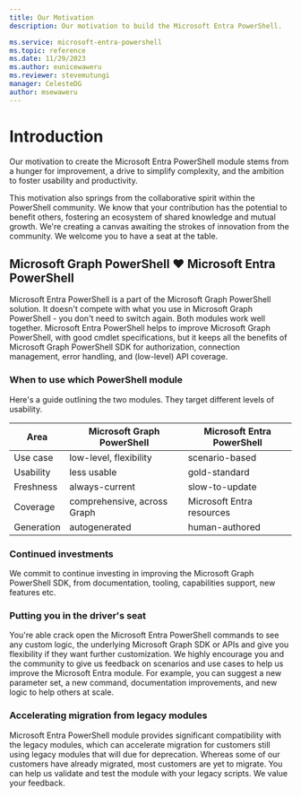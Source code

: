 ```yaml
---
title: Our Motivation
description: Our motivation to build the Microsoft Entra PowerShell.

ms.service: microsoft-entra-powershell
ms.topic: reference
ms.date: 11/29/2023
ms.author: eunicewaweru
ms.reviewer: stevemutungi
manager: CelesteDG
author: msewaweru
---
```


# Introduction

Our motivation to create the Microsoft Entra PowerShell module stems from a hunger for improvement, a drive to simplify complexity, and the ambition to foster usability and productivity.

This motivation also springs from the collaborative spirit within the PowerShell community. We know that your contribution has the potential to benefit others, fostering an ecosystem of shared knowledge and mutual growth. We're creating a canvas awaiting the strokes of innovation from the community. We welcome you to have a seat at the table.

## Microsoft Graph PowerShell ❤️ Microsoft Entra PowerShell

Microsoft Entra PowerShell is a part of the Microsoft Graph PowerShell solution. It doesn't compete with what you use in Microsoft Graph PowerShell - you don't need to switch again. Both modules work well together. Microsoft Entra PowerShell helps to improve Microsoft Graph PowerShell, with good cmdlet specifications, but it keeps all the benefits of Microsoft Graph PowerShell SDK for authorization, connection management, error handling, and (low-level) API coverage.

### When to use which PowerShell module

Here's a guide outlining the two modules. They target different levels of usability.

| Area  | Microsoft Graph PowerShell | Microsoft Entra PowerShell |
| ------------- | ------------- | ------------- |
| Use case  | low-level, flexibility  | scenario-based |
| Usability  | less usable  | gold-standard |
| Freshness  | always-current  | slow-to-update |
| Coverage  | comprehensive, across Graph  | Microsoft Entra resources |
| Generation  | autogenerated  | human-authored |

### Continued investments

We commit to continue investing in improving the Microsoft Graph PowerShell SDK, from documentation, tooling, capabilities support, new features etc.

### Putting you in the driver's seat

You're able crack open the Microsoft Entra PowerShell commands to see any custom logic, the underlying Microsoft Graph SDK or APIs and give you flexibility if they want further customization. We highly encourage you and the community to give us feedback on scenarios and use cases to help us improve the Microsoft Entra module. For example, you can suggest a new parameter set, a new command, documentation improvements, and new logic to help others at scale.

### Accelerating migration from legacy modules

Microsoft Entra PowerShell module provides significant compatibility with the legacy modules, which can accelerate migration for customers still using legacy modules that will due for deprecation. Whereas some of our customers have already migrated, most customers are yet to migrate. You can help us validate and test the module with your legacy scripts. We value your feedback.
